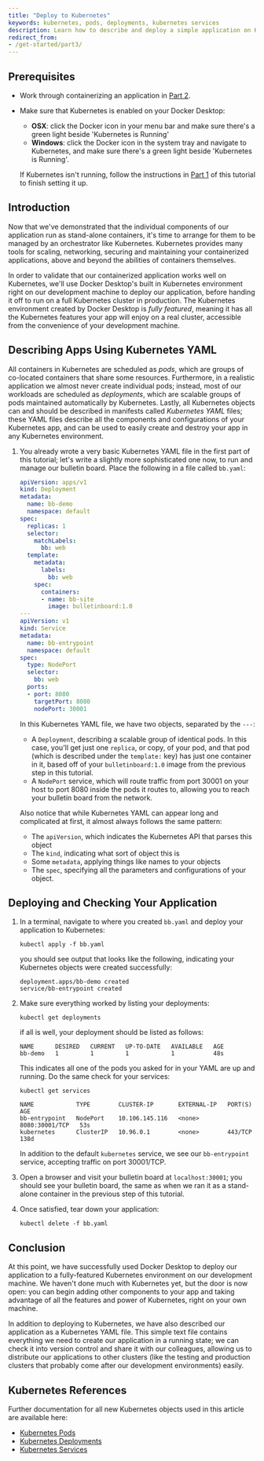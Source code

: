 ```yaml
---
title: "Deploy to Kubernetes"
keywords: kubernetes, pods, deployments, kubernetes services
description: Learn how to describe and deploy a simple application on Kubernetes.
redirect_from:
- /get-started/part3/
---
```


## Prerequisites

- Work through containerizing an application in [Part 2](part2.md).
- Make sure that Kubernetes is enabled on your Docker Desktop:
  - **OSX**: click the Docker icon in your menu bar and make sure there's a green light beside 'Kubernetes is Running'
  - **Windows**: click the Docker icon in the system tray and navigate to Kubernetes, and make sure there's a green light beside 'Kubernetes is Running'.

  If Kubernetes isn't running, follow the instructions in [Part 1](part1.md) of this tutorial to finish setting it up.

## Introduction

Now that we've demonstrated that the individual components of our application run as stand-alone containers, it's time to arrange for them to be managed by an orchestrator like Kubernetes. Kubernetes provides many tools for scaling, networking, securing and maintaining your containerized applications, above and beyond the abilities of containers themselves.

In order to validate that our containerized application works well on Kubernetes, we'll use Docker Desktop's built in Kubernetes environment right on our development machine to deploy our application, before handing it off to run on a full Kubernetes cluster in production. The Kubernetes environment created by Docker Desktop is _fully featured_, meaning it has all the Kubernetes features your app will enjoy on a real cluster, accessible from the convenience of your development machine.

## Describing Apps Using Kubernetes YAML

All containers in Kubernetes are scheduled as _pods_, which are groups of co-located containers that share some resources. Furthermore, in a realistic application we almost never create individual pods; instead, most of our workloads are scheduled as _deployments_, which are scalable groups of pods maintained automatically by Kubernetes. Lastly, all Kubernetes objects can and should be described in manifests called _Kubernetes YAML_ files; these YAML files describe all the components and configurations of your Kubernetes app, and can be used to easily create and destroy your app in any Kubernetes environment.

1.  You already wrote a very basic Kubernetes YAML file in the first part of this tutorial; let's write a slightly more sophisticated one now, to run and manage our bulletin board. Place the following in a file called `bb.yaml`:

    ```yaml
    apiVersion: apps/v1
    kind: Deployment
    metadata:
      name: bb-demo
      namespace: default
    spec:
      replicas: 1
      selector:
        matchLabels:
          bb: web
      template:
        metadata:
          labels:
            bb: web
        spec:
          containers:
          - name: bb-site
            image: bulletinboard:1.0
    ---
    apiVersion: v1
    kind: Service
    metadata:
      name: bb-entrypoint
      namespace: default
    spec:
      type: NodePort
      selector:
        bb: web
      ports:
      - port: 8080
        targetPort: 8080
        nodePort: 30001
    ```

    In this Kubernetes YAML file, we have two objects, separated by the `---`:
    - A `Deployment`, describing a scalable group of identical pods. In this case, you'll get just one `replica`, or copy, of your pod, and that pod (which is described under the `template:` key) has just one container in it, based off of your `bulletinboard:1.0` image from the previous step in this tutorial.
    - A `NodePort` service, which will route traffic from port 30001 on your host to port 8080 inside the pods it routes to, allowing you to reach your bulletin board from the network.

    Also notice that while Kubernetes YAML can appear long and complicated at first, it almost always follows the same pattern:
    - The `apiVersion`, which indicates the Kubernetes API that parses this object
    - The `kind`, indicating what sort of object this is
    - Some `metadata`, applying things like names to your objects
    - The `spec`, specifying all the parameters and configurations of your object.

##  Deploying and Checking Your Application

1.  In a terminal, navigate to where you created `bb.yaml` and deploy your application to Kubernetes:

    ```shell
    kubectl apply -f bb.yaml
    ```

    you should see output that looks like the following, indicating your Kubernetes objects were created successfully:

    ```shell
    deployment.apps/bb-demo created
    service/bb-entrypoint created
    ```

2.  Make sure everything worked by listing your deployments:

    ```shell
    kubectl get deployments
    ```

    if all is well, your deployment should be listed as follows:

    ```shell
    NAME      DESIRED   CURRENT   UP-TO-DATE   AVAILABLE   AGE
    bb-demo   1         1         1            1           48s
    ```

    This indicates all one of the pods you asked for in your YAML are up and running. Do the same check for your services:

    ```shell
    kubectl get services

    NAME            TYPE        CLUSTER-IP       EXTERNAL-IP   PORT(S)          AGE
    bb-entrypoint   NodePort    10.106.145.116   <none>        8080:30001/TCP   53s
    kubernetes      ClusterIP   10.96.0.1        <none>        443/TCP          138d
    ```

    In addition to the default `kubernetes` service, we see our `bb-entrypoint` service, accepting traffic on port 30001/TCP.

3.  Open a browser and visit your bulletin board at `localhost:30001`; you should see your bulletin board, the same as when we ran it as a stand-alone container in the previous step of this tutorial.

4.  Once satisfied, tear down your application:

    ```shell
    kubectl delete -f bb.yaml
    ```

## Conclusion

At this point, we have successfully used Docker Desktop to deploy our application to a fully-featured Kubernetes environment on our development machine. We haven't done much with Kubernetes yet, but the door is now open: you can begin adding other components to your app and taking advantage of all the features and power of Kubernetes, right on your own machine.

In addition to deploying to Kubernetes, we have also described our application as a Kubernetes YAML file. This simple text file contains everything we need to create our application in a running state; we can check it into version control and share it with our colleagues, allowing us to distribute our applications to other clusters (like the testing and production clusters that probably come after our development environments) easily.

## Kubernetes References

Further documentation for all new Kubernetes objects used in this article are available here:

 - [Kubernetes Pods](https://kubernetes.io/docs/concepts/workloads/pods/pod/)
 - [Kubernetes Deployments](https://kubernetes.io/docs/concepts/workloads/controllers/deployment/)
 - [Kubernetes Services](https://kubernetes.io/docs/concepts/services-networking/service/)


